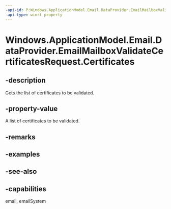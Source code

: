 ```yaml
---
-api-id: P:Windows.ApplicationModel.Email.DataProvider.EmailMailboxValidateCertificatesRequest.Certificates
-api-type: winrt property
---
```


<!-- Property syntax
public Windows.Foundation.Collections.IVectorView<Windows.Security.Cryptography.Certificates.Certificate> Certificates { get; }
-->

# Windows.ApplicationModel.Email.DataProvider.EmailMailboxValidateCertificatesRequest.Certificates

## -description
Gets the list of certificates to be validated.

## -property-value
A list of certificates to be validated.

## -remarks

## -examples

## -see-also

## -capabilities
email, emailSystem
